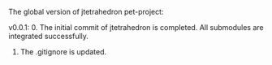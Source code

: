 The global version of jtetrahedron pet-project:

v0.0.1:
0. The initial commit of jtetrahedron is completed. All submodules are integrated successfully.
1. The .gitignore is updated.
